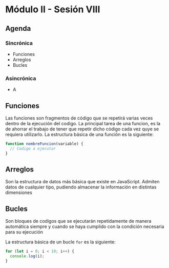 # Módulo II - Sesión VIII

## Agenda

### Sincrónica

- Funciones
- Arreglos
- Bucles

### Asincrónica

- A

## Funciones

Las funciones son fragmentos de código que se repetirá varias veces dentro de la ejecución del codigo. La principal tarea de una funcion, es la de ahorrar el trabajo de tener que repetir dicho código cada vez quye se requiera utilizarlo.
La estructura básica de una función es la siguiente:

```javascript
function nombreFuncion(variable) {
  // Codigo a ejecutar
}
```

## Arreglos

Son la estructura de datos más básica que existe en JavaScript. Admiten datos de cualquier tipo, pudiendo almacenar la información en distintas dimensiones

## Bucles

Son bloques de codigos que se ejecutarán repetidamente de manera automática siempre y cuando se haya cumplido con la condición necesaria para su ejecución

La estructura básica de un bucle `for` es la siguiente:

```javascript
for (let i = 0; i < 10; i++) {
  console.log(i);
}
```
